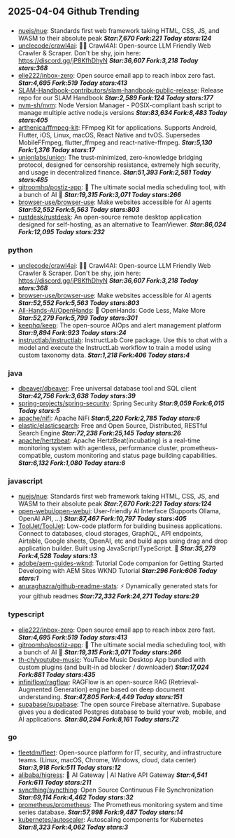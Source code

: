 ## 2025-04-04 Github Trending

### 
* [nuejs/nue](https://github.com/nuejs/nue): Standards first web framework taking HTML, CSS, JS, and WASM to their absolute peak ***Star:7,670 Fork:221 Today stars:124***
* [unclecode/crawl4ai](https://github.com/unclecode/crawl4ai): 🚀🤖 Crawl4AI: Open-source LLM Friendly Web Crawler & Scraper. Don't be shy, join here: https://discord.gg/jP8KfhDhyN ***Star:36,607 Fork:3,218 Today stars:368***
* [elie222/inbox-zero](https://github.com/elie222/inbox-zero): Open source email app to reach inbox zero fast. ***Star:4,695 Fork:519 Today stars:413***
* [SLAM-Handbook-contributors/slam-handbook-public-release](https://github.com/SLAM-Handbook-contributors/slam-handbook-public-release): Release repo for our SLAM Handbook ***Star:2,589 Fork:124 Today stars:177***
* [nvm-sh/nvm](https://github.com/nvm-sh/nvm): Node Version Manager - POSIX-compliant bash script to manage multiple active node.js versions ***Star:83,634 Fork:8,483 Today stars:405***
* [arthenica/ffmpeg-kit](https://github.com/arthenica/ffmpeg-kit): FFmpeg Kit for applications. Supports Android, Flutter, iOS, Linux, macOS, React Native and tvOS. Supersedes MobileFFmpeg, flutter_ffmpeg and react-native-ffmpeg. ***Star:5,130 Fork:1,376 Today stars:17***
* [unionlabs/union](https://github.com/unionlabs/union): The trust-minimized, zero-knowledge bridging protocol, designed for censorship resistance, extremely high security, and usage in decentralized finance. ***Star:51,393 Fork:2,581 Today stars:485***
* [gitroomhq/postiz-app](https://github.com/gitroomhq/postiz-app): 📨 The ultimate social media scheduling tool, with a bunch of AI 🤖 ***Star:19,315 Fork:3,071 Today stars:266***
* [browser-use/browser-use](https://github.com/browser-use/browser-use): Make websites accessible for AI agents ***Star:52,552 Fork:5,563 Today stars:803***
* [rustdesk/rustdesk](https://github.com/rustdesk/rustdesk): An open-source remote desktop application designed for self-hosting, as an alternative to TeamViewer. ***Star:86,024 Fork:12,095 Today stars:232***

### python
* [unclecode/crawl4ai](https://github.com/unclecode/crawl4ai): 🚀🤖 Crawl4AI: Open-source LLM Friendly Web Crawler & Scraper. Don't be shy, join here: https://discord.gg/jP8KfhDhyN ***Star:36,607 Fork:3,218 Today stars:368***
* [browser-use/browser-use](https://github.com/browser-use/browser-use): Make websites accessible for AI agents ***Star:52,552 Fork:5,563 Today stars:803***
* [All-Hands-AI/OpenHands](https://github.com/All-Hands-AI/OpenHands): 🙌 OpenHands: Code Less, Make More ***Star:52,279 Fork:5,799 Today stars:301***
* [keephq/keep](https://github.com/keephq/keep): The open-source AIOps and alert management platform ***Star:9,894 Fork:923 Today stars:24***
* [instructlab/instructlab](https://github.com/instructlab/instructlab): InstructLab Core package. Use this to chat with a model and execute the InstructLab workflow to train a model using custom taxonomy data. ***Star:1,218 Fork:406 Today stars:4***

### java
* [dbeaver/dbeaver](https://github.com/dbeaver/dbeaver): Free universal database tool and SQL client ***Star:42,756 Fork:3,638 Today stars:39***
* [spring-projects/spring-security](https://github.com/spring-projects/spring-security): Spring Security ***Star:9,059 Fork:6,015 Today stars:5***
* [apache/nifi](https://github.com/apache/nifi): Apache NiFi ***Star:5,220 Fork:2,785 Today stars:6***
* [elastic/elasticsearch](https://github.com/elastic/elasticsearch): Free and Open Source, Distributed, RESTful Search Engine ***Star:72,238 Fork:25,145 Today stars:26***
* [apache/hertzbeat](https://github.com/apache/hertzbeat): Apache HertzBeat(incubating) is a real-time monitoring system with agentless, performance cluster, prometheus-compatible, custom monitoring and status page building capabilities. ***Star:6,132 Fork:1,080 Today stars:6***

### javascript
* [nuejs/nue](https://github.com/nuejs/nue): Standards first web framework taking HTML, CSS, JS, and WASM to their absolute peak ***Star:7,670 Fork:221 Today stars:124***
* [open-webui/open-webui](https://github.com/open-webui/open-webui): User-friendly AI Interface (Supports Ollama, OpenAI API, ...) ***Star:87,467 Fork:10,797 Today stars:405***
* [ToolJet/ToolJet](https://github.com/ToolJet/ToolJet): Low-code platform for building business applications. Connect to databases, cloud storages, GraphQL, API endpoints, Airtable, Google sheets, OpenAI, etc and build apps using drag and drop application builder. Built using JavaScript/TypeScript. 🚀 ***Star:35,279 Fork:4,528 Today stars:13***
* [adobe/aem-guides-wknd](https://github.com/adobe/aem-guides-wknd): Tutorial Code companion for Getting Started Developing with AEM Sites WKND Tutorial ***Star:296 Fork:606 Today stars:1***
* [anuraghazra/github-readme-stats](https://github.com/anuraghazra/github-readme-stats): ⚡ Dynamically generated stats for your github readmes ***Star:72,332 Fork:24,271 Today stars:29***

### typescript
* [elie222/inbox-zero](https://github.com/elie222/inbox-zero): Open source email app to reach inbox zero fast. ***Star:4,695 Fork:519 Today stars:413***
* [gitroomhq/postiz-app](https://github.com/gitroomhq/postiz-app): 📨 The ultimate social media scheduling tool, with a bunch of AI 🤖 ***Star:19,315 Fork:3,071 Today stars:266***
* [th-ch/youtube-music](https://github.com/th-ch/youtube-music): YouTube Music Desktop App bundled with custom plugins (and built-in ad blocker / downloader) ***Star:17,024 Fork:881 Today stars:435***
* [infiniflow/ragflow](https://github.com/infiniflow/ragflow): RAGFlow is an open-source RAG (Retrieval-Augmented Generation) engine based on deep document understanding. ***Star:47,805 Fork:4,449 Today stars:151***
* [supabase/supabase](https://github.com/supabase/supabase): The open source Firebase alternative. Supabase gives you a dedicated Postgres database to build your web, mobile, and AI applications. ***Star:80,294 Fork:8,161 Today stars:72***

### go
* [fleetdm/fleet](https://github.com/fleetdm/fleet): Open-source platform for IT, security, and infrastructure teams. (Linux, macOS, Chrome, Windows, cloud, data center) ***Star:3,918 Fork:511 Today stars:12***
* [alibaba/higress](https://github.com/alibaba/higress): 🤖 AI Gateway | AI Native API Gateway ***Star:4,541 Fork:611 Today stars:211***
* [syncthing/syncthing](https://github.com/syncthing/syncthing): Open Source Continuous File Synchronization ***Star:69,114 Fork:4,462 Today stars:32***
* [prometheus/prometheus](https://github.com/prometheus/prometheus): The Prometheus monitoring system and time series database. ***Star:57,998 Fork:9,487 Today stars:14***
* [kubernetes/autoscaler](https://github.com/kubernetes/autoscaler): Autoscaling components for Kubernetes ***Star:8,323 Fork:4,062 Today stars:3***
